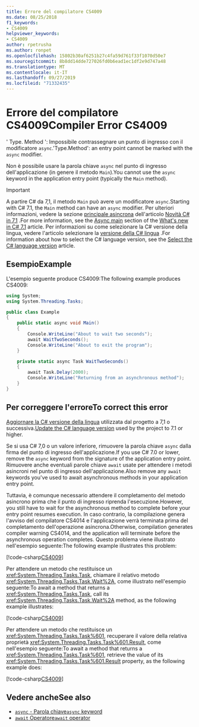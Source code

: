 ```yaml
---
title: Errore del compilatore CS4009
ms.date: 08/25/2018
f1_keywords:
- CS4009
helpviewer_keywords:
- CS4009
author: rpetrusha
ms.author: ronpet
ms.openlocfilehash: 15802b30af6251b27c4fa59d761f33f1070d50e7
ms.sourcegitcommit: 8b8dd14dde727026fd0b6ead1ec1df2e9d747a48
ms.translationtype: MT
ms.contentlocale: it-IT
ms.lasthandoff: 09/27/2019
ms.locfileid: "71332435"
---
```

# <a name="compiler-error-cs4009"></a><span data-ttu-id="cae6b-102">Errore del compilatore CS4009</span><span class="sxs-lookup"><span data-stu-id="cae6b-102">Compiler Error CS4009</span></span>

<span data-ttu-id="cae6b-103">' Type. Method ': Impossibile contrassegnare un punto di ingresso con il modificatore `async`.</span><span class="sxs-lookup"><span data-stu-id="cae6b-103">'Type.Method': an entry point cannot be marked with the `async` modifier.</span></span>

<span data-ttu-id="cae6b-104">Non è possibile usare la parola chiave `async` nel punto di ingresso dell'applicazione (in genere il metodo `Main`).</span><span class="sxs-lookup"><span data-stu-id="cae6b-104">You cannot use the `async` keyword in the application entry point (typically the `Main` method).</span></span>

> [!IMPORTANT]
> <span data-ttu-id="cae6b-105">A partire C# da 7,1, il metodo `Main` può avere un modificatore `async`.</span><span class="sxs-lookup"><span data-stu-id="cae6b-105">Starting with C# 7.1, the `Main` method can have an `async` modifier.</span></span> <span data-ttu-id="cae6b-106">Per ulteriori informazioni, vedere la sezione [principale asincrona](../whats-new/csharp-7-1.md#async-main) dell'articolo [Novità C# in 7,1](../whats-new/csharp-7-1.md) .</span><span class="sxs-lookup"><span data-stu-id="cae6b-106">For more information, see the [Async main](../whats-new/csharp-7-1.md#async-main) section of the [What's new in C# 7.1](../whats-new/csharp-7-1.md) article.</span></span> <span data-ttu-id="cae6b-107">Per informazioni su come selezionare la C# versione della lingua, vedere l'articolo selezionare la [versione della C# lingua](../language-reference/configure-language-version.md) .</span><span class="sxs-lookup"><span data-stu-id="cae6b-107">For information about how to select the C# language version, see the [Select the C# language version](../language-reference/configure-language-version.md) article.</span></span>

## <a name="example"></a><span data-ttu-id="cae6b-108">Esempio</span><span class="sxs-lookup"><span data-stu-id="cae6b-108">Example</span></span>

<span data-ttu-id="cae6b-109">L'esempio seguente produce CS4009:</span><span class="sxs-lookup"><span data-stu-id="cae6b-109">The following example produces CS4009:</span></span>

```csharp
using System;
using System.Threading.Tasks;

public class Example
{
    public static async void Main()
    {
        Console.WriteLine("About to wait two seconds");
        await WaitTwoSeconds();
        Console.WriteLine("About to exit the program");
    }

    private static async Task WaitTwoSeconds()
    {
        await Task.Delay(2000);
        Console.WriteLine("Returning from an asynchronous method");
    } 
}
```

## <a name="to-correct-this-error"></a><span data-ttu-id="cae6b-110">Per correggere l'errore</span><span class="sxs-lookup"><span data-stu-id="cae6b-110">To correct this error</span></span>

<span data-ttu-id="cae6b-111">[Aggiornare la C# versione della lingua](../language-reference/configure-language-version.md) utilizzata dal progetto a 7,1 o successiva.</span><span class="sxs-lookup"><span data-stu-id="cae6b-111">[Update the C# language version](../language-reference/configure-language-version.md) used by the project to 7.1 or higher.</span></span>

<span data-ttu-id="cae6b-112">Se si usa C# 7,0 o un valore inferiore, rimuovere la parola chiave `async` dalla firma del punto di ingresso dell'applicazione.</span><span class="sxs-lookup"><span data-stu-id="cae6b-112">If you use C# 7.0 or lower, remove the `async` keyword from the signature of the application entry point.</span></span> <span data-ttu-id="cae6b-113">Rimuovere anche eventuali parole chiave `await` usate per attendere i metodi asincroni nel punto di ingresso dell'applicazione.</span><span class="sxs-lookup"><span data-stu-id="cae6b-113">Also remove any `await` keywords you've used to await asynchronous methods in your application entry point.</span></span> 

<span data-ttu-id="cae6b-114">Tuttavia, è comunque necessario attendere il completamento del metodo asincrono prima che il punto di ingresso riprenda l'esecuzione.</span><span class="sxs-lookup"><span data-stu-id="cae6b-114">However, you still have to wait for the asynchronous method to complete before your entry point resumes execution.</span></span> <span data-ttu-id="cae6b-115">In caso contrario, la compilazione genera l'avviso del compilatore CS4014 e l'applicazione verrà terminata prima del completamento dell'operazione asincrona.</span><span class="sxs-lookup"><span data-stu-id="cae6b-115">Otherwise, compilation generates compiler warning CS4014, and the application will terminate before the asynchronous operation completes.</span></span> <span data-ttu-id="cae6b-116">Questo problema viene illustrato nell'esempio seguente:</span><span class="sxs-lookup"><span data-stu-id="cae6b-116">The following example illustrates this problem:</span></span>

[!code-csharp[CS4009](~/samples/snippets/csharp/misc/cs4009-1.cs)]

<span data-ttu-id="cae6b-117">Per attendere un metodo che restituisce un <xref:System.Threading.Tasks.Task>, chiamare il relativo metodo <xref:System.Threading.Tasks.Task.Wait%2A>, come illustrato nell'esempio seguente:</span><span class="sxs-lookup"><span data-stu-id="cae6b-117">To await a method that returns a <xref:System.Threading.Tasks.Task>, call its <xref:System.Threading.Tasks.Task.Wait%2A> method, as the following example illustrates:</span></span>

[!code-csharp[CS4009](~/samples/snippets/csharp/misc/cs4009-2.cs)]

<span data-ttu-id="cae6b-118">Per attendere un metodo che restituisce un <xref:System.Threading.Tasks.Task%601>, recuperare il valore della relativa proprietà <xref:System.Threading.Tasks.Task%601.Result>, come nell'esempio seguente:</span><span class="sxs-lookup"><span data-stu-id="cae6b-118">To await a method that returns a <xref:System.Threading.Tasks.Task%601>, retrieve the value of its <xref:System.Threading.Tasks.Task%601.Result> property, as the following example does:</span></span>

[!code-csharp[CS4009](~/samples/snippets/csharp/misc/cs4009-3.cs)]

## <a name="see-also"></a><span data-ttu-id="cae6b-119">Vedere anche</span><span class="sxs-lookup"><span data-stu-id="cae6b-119">See also</span></span>

- [<span data-ttu-id="cae6b-120">`async` - Parola chiave</span><span class="sxs-lookup"><span data-stu-id="cae6b-120">`async` keyword</span></span>](../language-reference/keywords/async.md)
- [<span data-ttu-id="cae6b-121">`await` Operatore</span><span class="sxs-lookup"><span data-stu-id="cae6b-121">`await` operator</span></span>](../language-reference/operators/await.md)
